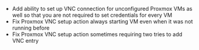 - Add ability to set up VNC connection for unconfigured Proxmox VMs as well so that you are not required to set credentials for every VM
- Fix Proxmox VNC setup action always starting VM even when it was not running before
- Fix Proxmox VNC setup action sometimes requiring two tries to add VNC entry
